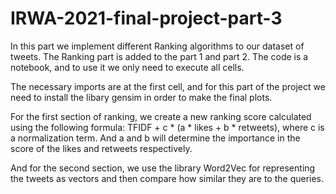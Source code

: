# IRWA-2021-final-project-part-3

In this part we implement different Ranking algorithms to our dataset of tweets. The Ranking part is added to the part 1 and part 2. The code is a notebook, and to use it we only need to execute all cells.

The necessary imports are at the first cell, and for this part of the project we need to install the libary gensim in order to make the final plots.

For the first section of ranking, we create a new ranking score calculated using the following formula: TFIDF + c * (a * likes + b * retweets), where c is a normalization term. And a and b will determine the importance in the score of the likes and retweets respectively.

And for the second section, we use the library Word2Vec for representing the tweets as vectors and then compare how similar they are to the queries. 
